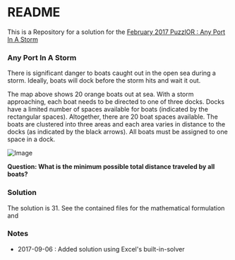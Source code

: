 # README #

This is a Repository for a solution for the [February 2017 PuzzlOR : Any Port In A Storm](http://www.puzzlor.com/2017-02_PortInAStorm.html)

### Any Port In A Storm ###

There is significant danger to boats caught out in the open sea during a storm.  Ideally, boats will dock before the storm hits and wait it out. 

The map above shows 20 orange boats out at sea.  With a storm approaching, each boat needs to be directed to one of three docks.  Docks have a limited number of spaces available for boats (indicated by the rectangular spaces).  Altogether, there are 20 boat spaces available.  The boats are clustered into three areas and each area varies in distance to the docks (as indicated by the black arrows).  All boats must be assigned to one space in a dock.

![Image](http://www.puzzlor.com/images/portinastorm_JTv1.png)

**Question:  What is the minimum possible total distance traveled by all boats?**

### Solution ###

The solution is 31.  See the contained files for the mathematical formulation and 

### Notes ###

* 2017-09-06 : Added solution using Excel's built-in-solver
